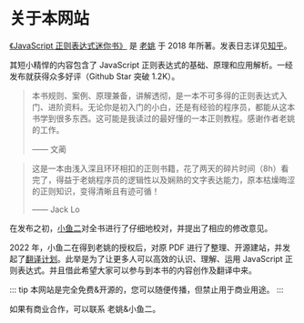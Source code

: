 # 关于本网站

[《JavaScript 正则表达式迷你书》](https://github.com/qdlaoyao/js-regex-mini-book) 是 [老姚](https://www.zhihu.com/people/qdlaoyao) 于 2018 年所著。发表日志详见[知乎](https://zhuanlan.zhihu.com/p/29707385)。

其短小精悍的内容包含了 JavaScript 正则表达式的基础、原理和应用解析。一经发布就获得众多好评（Github Star 突破 1.2K）。

> 本书规则、案例、原理兼备，讲解透彻，是一本不可多得的正则表达式入门、进阶资料。无论你是初入门的小白，还是有经验的程序员，都能从这本书学到很多东西。这可能是我读过的最好懂的一本正则教程。感谢作者老姚的工作。
>
> —— 文蔺

> 这是一本由浅入深且环环相扣的正则书籍，花了两天的碎片时间（8h）看完了，得益于老姚程序员的逻辑性以及娴熟的文字表达能力，原本枯燥晦涩的正则知识，变得清晰且有迹可循！
>
> —— Jack Lo

在发布之初，[小鱼二](https://github.com/xiaoyu2er)对全书进行了仔细地校对，并提出了相应的修改意见。

2022 年，小鱼二在得到老姚的授权后，对原 PDF 进行了整理、开源建站，并发起了[翻译计划](./translate.md)。此举是为了让更多人可以高效的认识、理解、运用 JavaScript 正则表达式。并且借此希望大家可以参与到本书的内容创作及翻译中来。

::: tip
本网站是完全免费&开源的，您可以随便传播，但禁止用于商业用途。
:::

如果有商业合作，可以联系 老姚&小鱼二。
